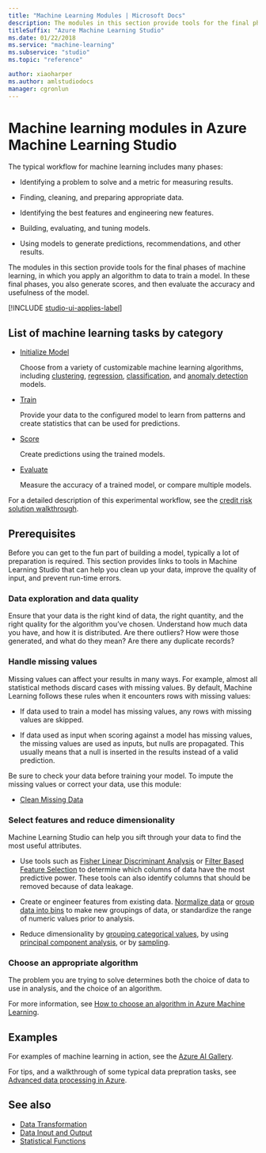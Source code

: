 ```yaml
---
title: "Machine Learning Modules | Microsoft Docs"
description: The modules in this section provide tools for the final phases of machine learning.
titleSuffix: "Azure Machine Learning Studio"
ms.date: 01/22/2018
ms.service: "machine-learning"
ms.subservice: "studio"
ms.topic: "reference"

author: xiaoharper
ms.author: amlstudiodocs
manager: cgronlun
---
```

# Machine learning modules in Azure Machine Learning Studio

The typical workflow for machine learning includes many phases:  
  
-   Identifying a problem to solve and a metric for measuring results.  
  
-   Finding, cleaning, and preparing appropriate data.  
  
-   Identifying the best features and engineering new features.  
  
-   Building, evaluating, and tuning models.  
  
-   Using models to generate predictions, recommendations, and other results.  
  
The modules in this section provide tools for the final phases of machine learning, in which you apply an algorithm to data to train a model. In these final phases, you also generate scores, and then evaluate the accuracy and usefulness of the model.  

[!INCLUDE [studio-ui-applies-label](../includes/studio-ui-applies-label.md)]

## List of machine learning tasks by category

-   [Initialize Model](machine-learning-initialize-model.md)

    Choose from a variety of customizable machine learning algorithms, including [clustering](machine-learning-initialize-model-clustering.md), [regression](machine-learning-evaluate.md), [classification](machine-learning-evaluate.md), and  [anomaly detection](anomaly-detection.md) models.  
  
-   [Train](machine-learning-train.md)

    Provide your data to the configured model to  learn from patterns and create statistics that can be used for predictions.  
  
-   [Score](machine-learning-score.md)

    Create predictions using the trained models.  
  
-   [Evaluate](machine-learning-evaluate.md)

    Measure the accuracy of a trained model, or compare multiple models.  

For a detailed description of this experimental workflow, see the [credit risk solution walkthrough](http://azure.microsoft.com/documentation/articles/machine-learning-walkthrough-develop-predictive-solution/).  

## Prerequisites

Before you can get to the fun part of building a model, typically a lot of preparation is required. This section provides links to tools in Machine Learning Studio that can help you clean up your data, improve the quality of input, and prevent run-time errors.

### Data exploration and data quality

Ensure that your data is the right kind of data, the right quantity, and the right quality for the algorithm you’ve chosen. Understand how much data you have, and how it is distributed. Are there outliers? How were those generated, and what do they mean? Are there any duplicate records?  

### Handle missing values

Missing values can affect your results in many ways. For example, almost all statistical methods discard cases with missing values. By default, Machine Learning follows these rules when it encounters rows with missing values:

+ If data used to train a model has missing values, any rows with missing values are skipped.

+ If data used as input when scoring against a model has missing values, the missing values are used as inputs, but nulls are propagated. This usually means that a null is inserted in the results instead of a valid prediction.

Be sure to check your data before training your model. To impute the missing values or correct your data, use this module:

+ [Clean Missing Data](clean-missing-data.md) 

### Select features and reduce dimensionality

Machine Learning Studio can help you sift through your data to find the most useful attributes.  
  
-   Use tools such as [Fisher Linear Discriminant Analysis](fisher-linear-discriminant-analysis.md) or [Filter Based Feature Selection](filter-based-feature-selection.md) to determine which columns of data have the most predictive power. These tools can also identify columns that should be removed because of data leakage.  
  
-   Create or engineer features from existing data. [Normalize data](normalize-data.md) or [group data into bins](group-data-into-bins.md) to make new groupings of data, or standardize the range of numeric values prior to analysis.  
  
-   Reduce dimensionality by [grouping categorical values](group-categorical-values.md), by using [principal component analysis](principal-component-analysis.md), or by [sampling](partition-and-sample.md).  
  

### Choose an appropriate algorithm

The problem you are trying to solve determines both the choice of data to use in analysis, and the choice of an algorithm.  

For more information, see [How to choose an algorithm in Azure Machine Learning](http://azure.microsoft.com/documentation/articles/machine-learning-algorithm-choice/).  

## Examples

For examples of machine learning in action, see the [Azure AI Gallery](http://azure.microsoft.com/documentation/services/machine-learning/models/).

For tips, and a walkthrough of some typical data prepration tasks, see [Advanced data processing in Azure](http://azure.microsoft.com/documentation/articles/machine-learning-data-science-advanced-data-processing/).


## See also  
- [Data Transformation](data-transformation.md)   
- [Data Input and Output](data-input-and-output.md)   
- [Statistical Functions](statistical-functions.md)
